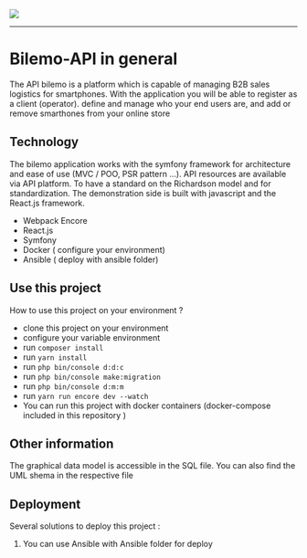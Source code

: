 <a href="https://codeclimate.com/github/DurandSacha/Symfony-Snowtricks/maintainability"><img src="https://api.codeclimate.com/v1/badges/2295e37585a45075da96/maintainability" /></a><br/>

-----------------

# Bilemo-API in general

The API bilemo is a platform which is capable of managing B2B sales logistics for smartphones. 
With the application you will be able to register as a client (operator). define and manage who your end users are, 
and add or remove smarthones from your online store

## Technology 

The bilemo application works with the symfony framework for architecture and ease of use (MVC / POO, PSR pattern ...).
API resources are available via API platform. To have a standard on the Richardson model and for standardization.
The demonstration side is built with javascript and the React.js framework.

- Webpack Encore
- React.js
- Symfony
- Docker ( configure your environment)
- Ansible ( deploy with ansible folder)

## Use this project 
How to use this project on your environment ? 

-  clone this project on your environment 
-  configure your variable environment
-  run `composer install`
-  run `yarn install`
-  run `php bin/console d:d:c`
-  run `php bin/console make:migration`
-  run `php bin/console d:m:m`
-  run `yarn run encore dev --watch`
-  You can run this project with docker containers (docker-compose included in this repository )

## Other information 
The graphical data model is accessible in the SQL file. You can also find the UML shema in the respective file

## Deployment
Several solutions to deploy this project : 
1. You can use Ansible with Ansible folder for deploy